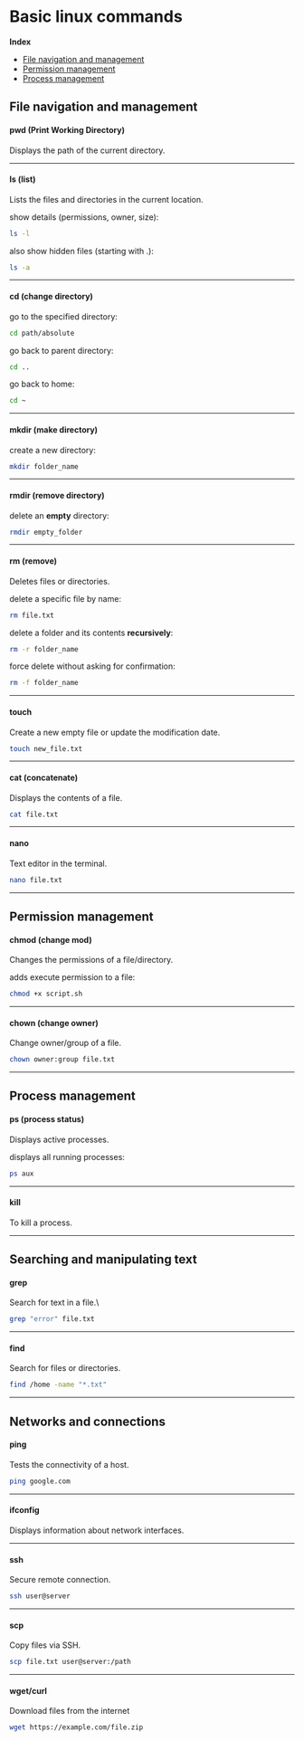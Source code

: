 # Basic linux commands

**Index**
- [File navigation and management](##file-navigation-and-management)
- [Permission management](##permission-management)
- [Process management](##process-management)

## File navigation and management

#### pwd (Print Working Directory)
Displays the path of the current directory.

---

#### ls (list)
Lists the files and directories in the current location.

show details (permissions, owner, size):
```bash
ls -l
```

also show hidden files (starting with .):
```bash
ls -a 
```

---

#### cd (change directory)

go to the specified directory:
```bash
cd path/absolute 
```

go back to parent directory:
```bash
cd .. 
```

go back to home:
```bash
cd ~ 
```

---

#### mkdir (make directory)

create a new directory:
```bash
mkdir folder_name
```

---

#### rmdir (remove directory)

delete an **empty** directory:
```bash
rmdir empty_folder
```

---

#### rm (remove)
Deletes files or directories.

delete a specific file by name:
```bash
rm file.txt
```

delete a folder and its contents **recursively**:
```bash
rm -r folder_name
```

force delete without asking for confirmation:
```bash
rm -f folder_name
```

---

#### touch
Create a new empty file or update the modification date.

```bash
touch new_file.txt
```

---

#### cat (concatenate)
Displays the contents of a file.

```bash
cat file.txt
```

---

#### nano
Text editor in the terminal.

```bash
nano file.txt
```

---

## Permission management

#### chmod (change mod)
Changes the permissions of a file/directory.

adds execute permission to a file:
```bash
chmod +x script.sh
```

---

#### chown (change owner)
Change owner/group of a file.

```bash
chown owner:group file.txt
```

---

## Process management

#### ps (process status)
Displays active processes.

displays all running processes:
```bash
ps aux
```

---
#### kill
To kill a process.

---

## Searching and manipulating text

#### grep
Search for text in a file.\

```bash
grep "error" file.txt
```

---

#### find
Search for files or directories.

```bash
find /home -name "*.txt"
```

---

## Networks and connections

#### ping
Tests the connectivity of a host.

```bash
ping google.com
```

---

#### ifconfig
Displays information about network interfaces.

---

#### ssh
Secure remote connection.

```bash
ssh user@server
```

---

#### scp
Copy files via SSH.

```bash
scp file.txt user@server:/path
```

---

#### wget/curl
Download files from the internet

```bash
wget https://example.com/file.zip
```